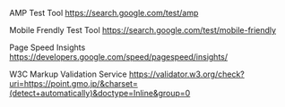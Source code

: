 AMP Test Tool
https://search.google.com/test/amp

Mobile Frendly Test Tool
https://search.google.com/test/mobile-friendly

Page Speed Insights 
https://developers.google.com/speed/pagespeed/insights/

W3C Markup Validation Service
https://validator.w3.org/check?uri=https://point.gmo.jp/&charset=(detect+automatically)&doctype=Inline&group=0
